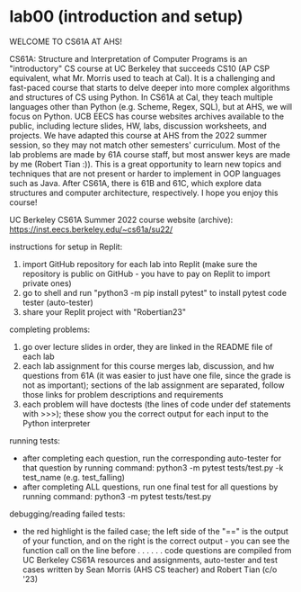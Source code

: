 # lab00 (introduction and setup)

WELCOME TO CS61A AT AHS!

CS61A: Structure and Interpretation of Computer Programs is an "introductory" CS course at UC Berkeley that succeeds CS10 (AP CSP equivalent, what Mr. Morris used to teach at Cal). It is a challenging and fast-paced course that starts to delve deeper into more complex algorithms and structures of CS using Python. 
In CS61A at Cal, they teach multiple languages other than Python (e.g. Scheme, Regex, SQL), but at AHS, we will focus on Python.
UCB EECS has course websites archives available to the public, including lecture slides, HW, labs, discussion worksheets, and projects. We have adapted this course at AHS from the 2022 summer session, so they may not match other semesters' curriculum. Most of the lab problems are made by 61A course staff, but most answer keys are made by me (Robert Tian :)).
This is a great opportunity to learn new topics and techniques that are not present or harder to implement in OOP languages such as Java. After CS61A, there is 61B and 61C, which explore data structures and computer architecture, respectively. I hope you enjoy this course!


UC Berkeley CS61A Summer 2022 course website (archive): https://inst.eecs.berkeley.edu/~cs61a/su22/


instructions for setup in Replit:

1. import GitHub repository for each lab into Replit (make sure the repository is public on GitHub - you have to pay on Replit to import private ones)
2. go to shell and run "python3 -m pip install pytest" to install pytest code tester (auto-tester)
3. share your Replit project with "Robertian23"


completing problems:
1. go over lecture slides in order, they are linked in the README file of each lab
2. each lab assignment for this course merges lab, discussion, and hw questions from 61A (it was easier to just have one file, since the grade is not as important); sections of the lab assignment are separated, follow those links for problem descriptions and requirements
3. each problem will have doctests (the lines of code under def statements with >>>); these show you the correct output for each input to the Python interpreter


running tests:

- after completing each question, run the corresponding auto-tester for that question by running command: python3 -m pytest tests/test.py -k test_name (e.g. test_falling)
- after completing ALL questions, run one final test for all questions by running command: python3 -m pytest tests/test.py

debugging/reading failed tests:

- the red highlight is the failed case; the left side of the "==" is the output of your function, and on the right is the correct output - you can see the function call on the line before
.
.
.
.
.
.
code questions are compiled from UC Berkeley CS61A resources and assignments, auto-tester and test cases written by Sean Morris (AHS CS teacher) and Robert Tian (c/o '23)

